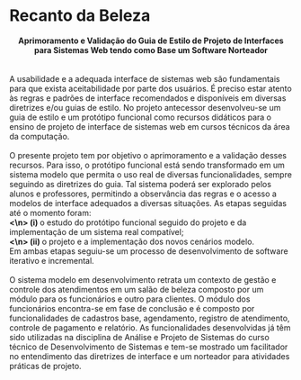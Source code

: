 # Recanto da Beleza
<b><center> Aprimoramento e Validação do Guia de Estilo de Projeto de Interfaces para Sistemas Web tendo como Base um Software Norteador</center></b>
<br><br>
A usabilidade e a adequada interface de sistemas web são fundamentais para que exista aceitabilidade por parte dos usuários. É preciso estar atento às regras e padrões de interface recomendados e disponíveis em diversas diretrizes e/ou guias de estilo. No projeto antecessor desenvolveu-se um guia de estilo e um protótipo funcional como recursos didáticos para o ensino de projeto de interface de sistemas web em cursos técnicos da área da computação. 
<br><br>
O presente projeto tem por objetivo o aprimoramento e a validação desses recursos. Para isso, o protótipo funcional está sendo transformado em um sistema modelo que permita o uso real de diversas funcionalidades, sempre seguindo as diretrizes do guia. Tal sistema poderá ser explorado pelos alunos e professores, permitindo a observância das regras e o acesso a modelos de interface adequados a diversas situações. As etapas seguidas até o momento foram: 
<br>
<b>  <\n> (i) </b> o estudo do protótipo funcional seguido do projeto e da implementação de um sistema real compatível; 
<br>
<b> <\n> (ii) </b> o projeto e a implementação dos novos cenários modelo. 
<br>
Em ambas etapas seguiu-se um processo de desenvolvimento de software iterativo e incremental. 
<br><br>
O sistema modelo em desenvolvimento retrata um contexto de gestão e controle dos atendimentos em um salão de beleza composto por um módulo para os funcionários e outro para clientes. O módulo dos funcionários encontra-se em fase de conclusão e é composto por funcionalidades de cadastros base, agendamento, registro de atendimento, controle de pagamento e relatório. As funcionalidades desenvolvidas já têm sido utilizadas na disciplina de Análise e Projeto de Sistemas do curso técnico de Desenvolvimento de Sistemas e tem-se mostrado um facilitador no entendimento das diretrizes de interface e um norteador para atividades práticas de projeto. 
